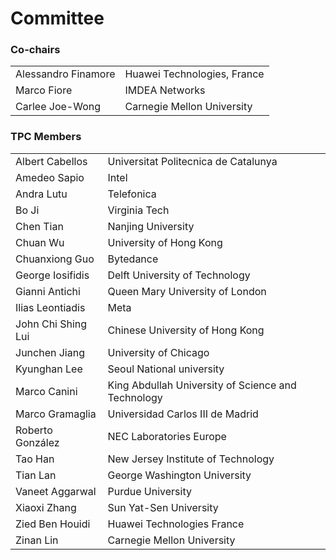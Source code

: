 # Committee

### Co-chairs

| | |
| :------------------ | :---------------------------|
| Alessandro Finamore | Huawei Technologies, France |
| Marco Fiore         | IMDEA Networks |
| Carlee Joe-Wong     | Carnegie Mellon University |

### TPC Members

| | |
| :---- | :---- |
| Albert Cabellos            | Universitat Politecnica de Catalunya |
| Amedeo Sapio               | Intel |
| Andra Lutu                 | Telefonica |
| Bo Ji                      | Virginia Tech |
| Chen Tian                  | Nanjing University |
| Chuan Wu                   | University of Hong Kong  |
| Chuanxiong Guo             | Bytedance |
| George Iosifidis           | Delft University of Technology |
| Gianni Antichi             | Queen Mary University of London |
| Ilias Leontiadis           | Meta |
| John Chi Shing Lui         | Chinese University of Hong Kong |
| Junchen Jiang              | University of Chicago |
| Kyunghan Lee               | Seoul National university |
| Marco Canini               | King Abdullah University of Science and Technology |
| Marco Gramaglia            | Universidad Carlos III de Madrid |
| Roberto González           | NEC Laboratories Europe |
| Tao Han                    | New Jersey Institute of Technology |
| Tian Lan                   | George Washington University |
| Vaneet Aggarwal            | Purdue University |
| Xiaoxi Zhang               | Sun Yat-Sen University |
| Zied Ben Houidi            | Huawei Technologies France |
| Zinan Lin                  | Carnegie Mellon University |
